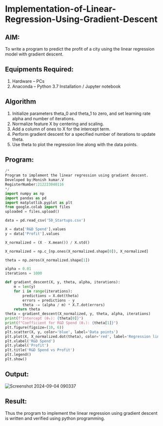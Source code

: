 # Implementation-of-Linear-Regression-Using-Gradient-Descent

## AIM:
To write a program to predict the profit of a city using the linear regression model with gradient descent.

## Equipments Required:
1. Hardware – PCs
2. Anaconda – Python 3.7 Installation / Jupyter notebook

## Algorithm
1. Initialize parameters theta_0 and theta_1 to zero, and set learning rate alpha and number of iterations.
2. Normalize feature X by centering and scaling.
3. Add a column of ones to X  for the intercept term.
4. Perform gradient descent for a specified number of iterations to update theta.
5. Use theta to plot the regression line along with the data points.

## Program:
```py
/*
Program to implement the linear regression using gradient descent.
Developed by:Monish kumar.V
RegisterNumber:212223040116 
*/
import numpy as np
import pandas as pd
import matplotlib.pyplot as plt
from google.colab import files
uploaded = files.upload()

data = pd.read_csv('50_Startups.csv')

X = data['R&D Spend'].values
y = data['Profit'].values

X_normalized = (X - X.mean()) / X.std()

X_normalized = np.c_[np.ones(X_normalized.shape[0]), X_normalized]

theta = np.zeros(X_normalized.shape[1])

alpha = 0.01 
iterations = 1000 

def gradient_descent(X, y, theta, alpha, iterations):
    m = len(y)
    for i in range(iterations):
        predictions = X.dot(theta)
        errors = predictions - y
        theta -= (alpha / m) * X.T.dot(errors)
    return theta
theta = gradient_descent(X_normalized, y, theta, alpha, iterations)
print(f"Intercept (θ₀): {theta[0]}")
print(f"Coefficient for R&D Spend (θ₁): {theta[1]}")
plt.figure(figsize=(10, 6))
plt.scatter(X, y, color='blue', label='Data points')
plt.plot(X, X_normalized.dot(theta), color='red', label='Regression line')
plt.xlabel('R&D Spend')
plt.ylabel('Profit')
plt.title('R&D Spend vs Profit')
plt.legend()
plt.show()

```

## Output:
![Screenshot 2024-09-04 090337](https://github.com/user-attachments/assets/7ded1d18-6bf8-4f67-b0a6-39aa1f3413b6)



## Result:
Thus the program to implement the linear regression using gradient descent is written and verified using python programming.
